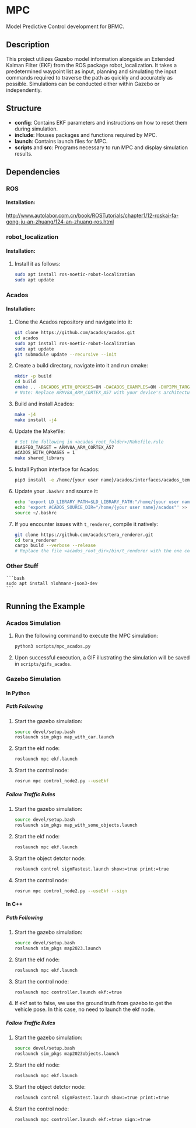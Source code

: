 # MPC

Model Predictive Control development for BFMC.

## Description

This project utilizes Gazebo model information alongside an Extended Kalman Filter (EKF) from the ROS package robot_localization. It takes a predetermined waypoint list as input, planning and simulating the input commands required to traverse the path as quickly and accurately as possible. Simulations can be conducted either within Gazebo or independently.

## Structure

- **config**: Contains EKF parameters and instructions on how to reset them during simulation.
- **include**: Houses packages and functions required by MPC.
- **launch**: Contains launch files for MPC.
- **scripts** and **src**: Programs necessary to run MPC and display simulation results.

## Dependencies

### ROS
#### Installation:
http://www.autolabor.com.cn/book/ROSTutorials/chapter1/12-roskai-fa-gong-ju-an-zhuang/124-an-zhuang-ros.html

### robot_localization
#### Installation:

1. Install it as follows:
    ```bash
    sudo apt install ros-noetic-robot-localization
    sudo apt update
    ```

### Acados

#### Installation:

1. Clone the Acados repository and navigate into it:
    ```bash
    git clone https://github.com/acados/acados.git
    cd acados
    sudo apt install ros-noetic-robot-localization
    sudo apt update
    git submodule update --recursive --init
    ```

2. Create a build directory, navigate into it and run cmake:
    ```bash
    mkdir -p build
    cd build
    cmake .. -DACADOS_WITH_QPOASES=ON -DACADOS_EXAMPLES=ON -DHPIPM_TARGET=GENERIC -DBLASFEO_TARGET=ARMV8A_ARM_CORTEX_A57
    # Note: Replace ARMV8A_ARM_CORTEX_A57 with your device's architecture or use GENERIC if unsure.
    ```

3. Build and install Acados:
    ```bash
    make -j4
    make install -j4
    ```

4. Update the Makefile:
    ```bash
    # Set the following in <acados_root_folder>/Makefile.rule
    BLASFEO_TARGET = ARMV8A_ARM_CORTEX_A57
    ACADOS_WITH_QPOASES = 1
    make shared_library
    ```

5. Install Python interface for Acados:
    ```bash
    pip3 install -e /home/{your user name}/acados/interfaces/acados_template
    ```

6. Update your `.bashrc` and source it:
    ```bash
    echo 'export LD_LIBRARY_PATH=$LD_LIBRARY_PATH:"/home/{your user name}/acados/lib"' >> ~/.bashrc
    echo 'export ACADOS_SOURCE_DIR="/home/{your user name}/acados"' >> ~/.bashrc
    source ~/.bashrc
    ```

7. If you encounter issues with `t_renderer`, compile it natively:
    ```bash
    git clone https://github.com/acados/tera_renderer.git
    cd tera_renderer
    cargo build --verbose --release
    # Replace the file <acados_root_dir>/bin/t_renderer with the one compiled natively i.e. <tera_renderer_dir>/target/release/t_renderer
    ```

### Other Stuff
    ```bash
    sudo apt install nlohmann-json3-dev
    ```

## Running the Example

### Acados Simulation

1. Run the following command to execute the MPC simulation:
    ```bash
    python3 scripts/mpc_acados.py
    ```

2. Upon successful execution, a GIF illustrating the simulation will be saved in `scripts/gifs_acados`.

### Gazebo Simulation

#### In Python
##### Path Following
1. Start the gazebo simulation:
    ```bash
    source devel/setup.bash
    roslaunch sim_pkgs map_with_car.launch
    ```

2. Start the ekf node:
    ```bash
    roslaunch mpc ekf.launch
    ```
3. Start the control node:
    ```bash
    rosrun mpc control_node2.py --useEkf 
    ```

##### Follow Traffic Rules
1. Start the gazebo simulation:
    ```bash
    source devel/setup.bash
    roslaunch sim_pkgs map_with_some_objects.launch
    ```

2. Start the ekf node:
    ```bash
    roslaunch mpc ekf.launch
    ```
3. Start the object detctor node:
    ```bash
    roslaunch control signFastest.launch show:=true print:=true
    ```
3. Start the control node:
    ```bash
    rosrun mpc control_node2.py --useEkf --sign
    ```

#### In C++
##### Path Following
1. Start the gazebo simulation:
    ```bash
    source devel/setup.bash
    roslaunch sim_pkgs map2023.launch
    ```

2. Start the ekf node:
    ```bash
    roslaunch mpc ekf.launch
    ```
3. Start the control node:
    ```bash
    roslaunch mpc controller.launch ekf:=true
    ```
4. If ekf set to false, we use the ground truth from gazebo to get the vehicle pose. In this case, no need to launch the ekf node.

##### Follow Traffic Rules
1. Start the gazebo simulation:
    ```bash
    source devel/setup.bash
    roslaunch sim_pkgs map2023objects.launch
    ```

2. Start the ekf node:
    ```bash
    roslaunch mpc ekf.launch
    ```
3. Start the object detctor node:
    ```bash
    roslaunch control signFastest.launch show:=true print:=true
    ```
3. Start the control node:
    ```bash
    roslaunch mpc controller.launch ekf:=true sign:=true
    ```

